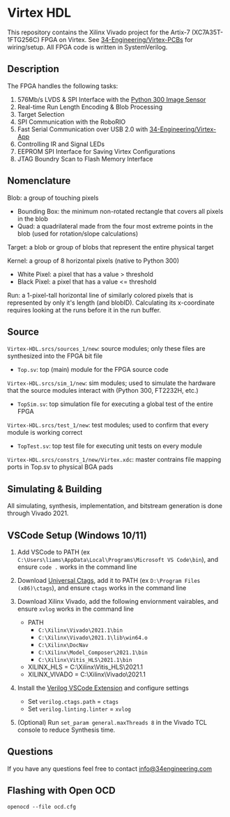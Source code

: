 # Virtex HDL

This repository contains the Xilinx Vivado project for the Artix-7 (XC7A35T-1FTG256C) FPGA on Virtex. See [34-Engineering/Virtex-PCBs](https://github.com/34-Engineering/Virtex-PCBs) for wiring/setup. All FPGA code is written in SystemVerilog.

## Description

The FPGA handles the following tasks:

 1) 576Mb/s LVDS & SPI Interface with the [Python 300 Image Sensor](https://www.onsemi.com/pdf/datasheet/noip1sn1300a-d.pdf)
 2) Real-time Run Length Encoding & Blob Processing
 3) Target Selection
 4) SPI Communication with the RoboRIO
 5) Fast Serial Communication over USB 2.0 with [34-Engineering/Virtex-App](https://github.com/34-Engineering/Virtex-App)
 6) Controlling IR and Signal LEDs
 7) EEPROM SPI Interface for Saving Virtex Configurations
 8) JTAG Boundry Scan to Flash Memory Interface

## Nomenclature

Blob: a group of touching pixels

- Bounding Box: the minimum non-rotated rectangle that covers all pixels in the blob
- Quad: a quadrilateral made from the four most extreme points in the blob (used for rotation/slope calculations)

Target: a blob or group of blobs that represent the entire physical target

Kernel: a group of 8 horizontal pixels (native to Python 300)

- White Pixel: a pixel that has a value >  threshold
- Black Pixel: a pixel that has a value <= threshold

Run: a 1-pixel-tall horizontal line of similarly colored pixels that is represented by only it's length (and blobID). Calculating its x-coordinate requires looking at the runs before it in the run buffer.

## Source

`Virtex-HDL.srcs/sources_1/new`: source modules; only these files are synthesized into the FPGA bit file

- `Top.sv`: top (main) module for the FPGA source code

`Virtex-HDL.srcs/sim_1/new`: sim modules; used to simulate the hardware that the source modules interact with (Python 300, FT2232H, etc.)

- `TopSim.sv`: top simulation file for executing a global test of the entire FPGA

`Virtex-HDL.srcs/test_1/new`: test modules; used to confirm that every module is working correct

- `TopTest.sv`: top test file for executing unit tests on every module

`Virtex-HDL.srcs/constrs_1/new/Virtex.xdc`: master contrains file mapping ports in Top.sv to physical BGA pads

## Simulating & Building

All simulating, synthesis, implementation, and bitstream generation is done through Vivado 2021.

## VSCode Setup (Windows 10/11)

 1) Add VSCode to PATH (ex  `C:\Users\liams\AppData\Local\Programs\Microsoft VS Code\bin`), and ensure `code .` works in the command line

 2) Download [Universal Ctags](https://github.com/universal-ctags/ctags), add it to PATH (ex `D:\Program Files (x86)\ctags`), and ensure `ctags` works in the command line

 3) Download Xilinx Vivado, add the following enviornment vairables, and ensure `xvlog` works in the command line
    - PATH
      - `C:\Xilinx\Vivado\2021.1\bin`
      - `C:\Xilinx\Vivado\2021.1\lib\win64.o`
      - `C:\Xilinx\DocNav`
      - `C:\Xilinx\Model_Composer\2021.1\bin`
      - `C:\Xilinx\Vitis_HLS\2021.1\bin`
    - XILINX_HLS = C:\Xilinx\Vitis_HLS\2021.1
    - XILINX_VIVADO = C:\Xilinx\Vivado\2021.1

 4) Install the [Verilog VSCode Extension](https://marketplace.visualstudio.com/items?itemName=mshr-h.VerilogHDL) and configure settings
    - Set `verilog.ctags.path` = `ctags`
    - Set `verilog.linting.linter` = `xvlog`

 5) (Optional) Run `set_param general.maxThreads 8` in the Vivado TCL console to reduce Synthesis time.

## Questions

If you have any questions feel free to contact [info@34engineering.com](mailto:info@34engineering.com)

## Flashing with Open OCD

`openocd --file ocd.cfg`
